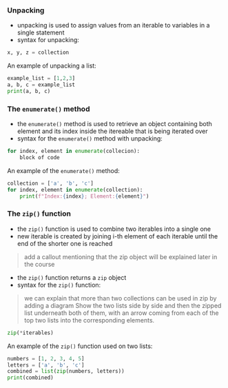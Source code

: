 ### Unpacking
- unpacking is used to assign values from an iterable to variables in a single statement
- syntax for unpacking:

```py
x, y, z = collection
```

An example of unpacking a list:

```py
example_list = [1,2,3]
a, b, c = example_list
print(a, b, c)
```

### The `enumerate()` method
- the `enumerate()` method is used to retrieve an object containing both element and its index inside the itereable that is being iterated over
- syntax for the `enumerate()` method with unpacking:

```py
for index, element in enumerate(collecion):
    block of code
```

An example of the `enumerate()` method:

```py
collection = ['a', 'b', 'c']
for index, element in enumerate(collection):
    print(f"Index:{index}; Element:{element}")
```

### The `zip()` function
- the `zip()` function is used to combine two iterables into a single one
- new iterable is created by joining i-th element of each iterable until the end of the shorter one is reached
> add a callout mentioning that the zip object will be explained later in the course
- the `zip()` function returns a `zip` object
- syntax for the `zip()` function:
> we can explain that more than two collections can be used in zip by adding a diagram
> Show the two lists side by side and then the zipped list underneath both of them, with an arrow coming from each of the top two lists into the corresponding elements.
```py
zip(*iterables)
```

An example of the `zip()` function used on two lists:

```py
numbers = [1, 2, 3, 4, 5]
letters = ['a', 'b', 'c']
combined = list(zip(numbers, letters))
print(combined)
```
